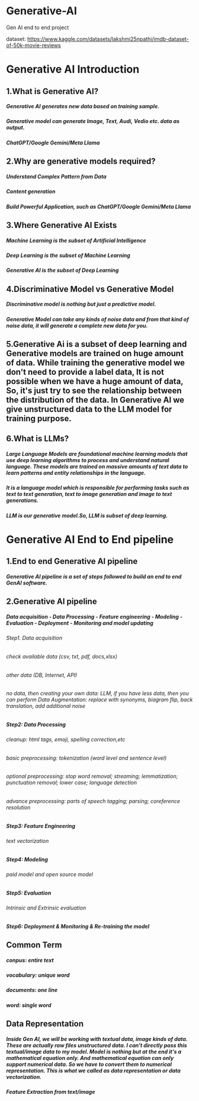 # Generative-AI
Gen AI end to end project

dataset: https://www.kaggle.com/datasets/lakshmi25npathi/imdb-dataset-of-50k-movie-reviews

# Generative AI Introduction
## 1.What is Generative AI?
##### Generative AI generates new data based on training sample.     
##### Generative model can generate Image, Text, Audi, Vedio etc. data as output.    
##### ChatGPT/Google Gemini/Meta Llama    

## 2.Why are generative models required?
##### Understand Complex Pattern from Data
##### Content generation
##### Build Powerful Application, such as ChatGPT/Google Gemini/Meta Llama

## 3.Where Generative AI Exists
##### Machine Learning is the subset of Artificial Intelligence
##### Deep Learning is the subset of Machine Learning
##### Generative AI is the subset of Deep Learning

## 4.Discriminative Model vs Generative Model
##### Discriminative model is nothing but just a predictive model.
##### Generative Model can take any kinds of noise data and from that kind of noise data, it will generate a complete new data for you.

## 5.Generative Ai is a subset of deep learning and Generative models are trained on huge amount of data. While training the generative model we don't need to provide a label data, It is not possible when we have a huge amount of data, So, it's just try to see the relationship between the distribution of the data. In Generative AI we give unstructured data to the LLM model for training purpose.

## 6.What is LLMs?
##### Large Language Models are foundational machine learning models that use deep learning algorithms to process and understand natural language. These models are trained on massive amounts of text data to learn patterns and entity relationships in the language.
##### It is a language model which is responsible for performing tasks such as text to text generation, text to image generation and image to text generations.
##### LLM is our generative model.So, LLM is subset of deep learning. 

# Generative AI End to End pipeline
## 1.End to end Generative AI pipeline
##### Generative AI pipeline is a set of steps followed to build an end to end GenAI software.

## 2.Generative AI pipeline
##### Data acquisition - Data Processing - Feature engineering - Modeling - Evaluation - Deployment - Monitoring and model updating

###### Step1. Data acquisition
###### check available data (csv, txt, pdf, docs,xlsx)
###### other data (DB, Internet, API)
###### no data, then creating your own data: LLM, if you have less data, then you can perform Data Augmentation: replace with synonyms, biagram flip, back translation, add additional noise

##### Step2: Data Processing
###### cleanup: html tags, emoji, spelling correction,etc 
###### basic preprocessing: tokenization (word level and sentence level)
###### optional preprocessing: stop word removal; streaming; lemmatization; punctuation removal; lower case; language detection
###### advance preprocessing: parts of speech tagging; parsing; coreference resolution

##### Step3: Feature Engineering
###### text vectorization

##### Step4: Modeling
###### paid model and open source model

##### Step5: Evaluation
###### Intrinsic and Extrinsic evaluation

##### Step6: Deployment & Monitoring  & Re-training the model

## Common Term
##### conpus: entire text
##### vocabulary: unique word
##### documents: one line
##### word: single word


## Data Representation
##### Inside Gen AI, we will be working with textual data, image kinds of data. These are actually raw files unstructured data. I can't directly pass this textual/image data to my model. Model is nothing but at the end it's a mathematical equation only. And mathematical equation can only support numerical data. So we have to convert them to numerical representation. This is what we called as data representation or data vectorization.

##### Feature Extraction from text/image
      
